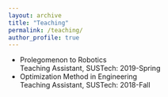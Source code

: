 ```yaml
---
layout: archive
title: "Teaching"
permalink: /teaching/
author_profile: true
---
```


* Prolegomenon to Robotics<br/>Teaching Assistant, SUSTech: 2019-Spring
* Optimization Method in Engineering<br/>Teaching Assistant, SUSTech: 2018-Fall


